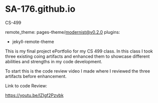 # SA-176.github.io
CS-499

remote_theme: pages-theme/modernist@v0.2.0
plugins:
- jekyll-remote-theme

This is my final project ePortfolio for my CS 499 class. In this class I took three existing coing artifacts and enhanced them to showcase different abilities and strengths in my code development. 

To start this is the code review video I made where I reviewed the three artifacts before enhancement. 

Link to code Review:

https://youtu.be/lZIgf2Pzvbk

